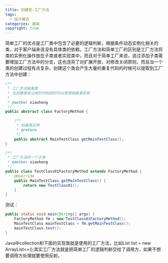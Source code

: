 ```yaml
---
title: 创建型-工厂方法
tags:
  - 设计模式
categories: 基础
copyright: true
---
```


简单工厂的优点是工厂类中包含了必要的逻辑判断，根据条件动态实例化相关的类，对于客户端来说没有具体类的依赖。工厂方法和简单工厂的区别是工厂方法将类的实例化操作放在子类或者实现类中，而且对于简单工厂来说，说过添加子类需要增加工厂方法中的分支，这也违背了对扩展开放，对修改关闭原则，而且当一个类的创建过程有点复杂，创建这个类会产生大量的重复代码的时候可以提取到工厂方法中创建：

```java
/**
 * 工厂方法抽象类
 * 当创建类有公用的代码段时可以使用抽象类实现
 *
 * @author xiaohong
 */
public abstract class FactoryMethod {

    /**
     * 创建类实例
     * @return
     */
    public abstract MainTestClass getMainTestClass();
}
```

```java
/**
 * 工厂方法的一个子类
 * @author xiaohong 
 */
public class TestClass01FactoryMethod extends FactoryMethod {
    @Override
    public MainTestClass getMainTestClass() {
        return new TestClass01();
    }
}
```

测试：

```java
public static void main(String[] args) {
    FactoryMethod fm = new TestClass01FactoryMethod();
    MainTestClass mainTestClass = fm.getMainTestClass();
    mainTestClass.test();
}
```

Java中collection和下面的实现类就是使用的工厂方法，比如List<String> list = new ArrayList<>();其实工厂方法就是把简单工厂的逻辑判断交给了调用方，如果不想要调用方处理就要使用反射。